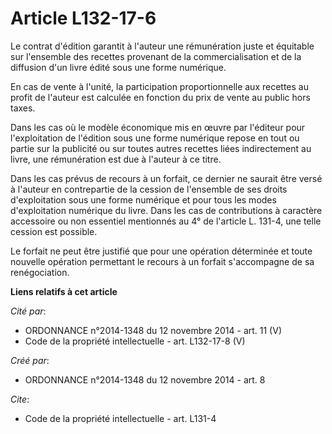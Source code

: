 # Article L132-17-6

Le contrat d'édition garantit à l'auteur une rémunération juste et équitable sur l'ensemble des recettes provenant de la
commercialisation et de la diffusion d'un livre édité sous une forme numérique. 

En cas de vente à l'unité, la participation proportionnelle aux recettes au profit de l'auteur est calculée en fonction du
prix de vente au public hors taxes. 

Dans les cas où le modèle économique mis en œuvre par l'éditeur pour l'exploitation de l'édition sous une forme numérique
repose en tout ou partie sur la publicité ou sur toutes autres recettes liées indirectement au livre, une rémunération est
due à l'auteur à ce titre. 

Dans les cas prévus de recours à un forfait, ce dernier ne saurait être versé à l'auteur en contrepartie de la cession de
l'ensemble de ses droits d'exploitation sous une forme numérique et pour tous les modes d'exploitation numérique du livre.
Dans les cas de contributions à caractère accessoire ou non essentiel mentionnés au 4° de l'article L. 131-4, une telle
cession est possible. 

Le forfait ne peut être justifié que pour une opération déterminée et toute nouvelle opération permettant le recours à un
forfait s'accompagne de sa renégociation.

**Liens relatifs à cet article**

_Cité par_:

  - ORDONNANCE n°2014-1348 du 12 novembre 2014 - art. 11 (V)
  - Code de la propriété intellectuelle - art. L132-17-8 (V)

_Créé par_:

  - ORDONNANCE n°2014-1348 du 12 novembre 2014 - art. 8

_Cite_:

  - Code de la propriété intellectuelle - art. L131-4

